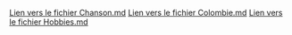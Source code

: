 [Lien vers le fichier Chanson.md](https://github.com/CesarHILL78/HILLION-Notation/blob/master/Chanson.md)
[Lien vers le fichier Colombie.md](https://github.com/CesarHILL78/HILLION-Notation/blob/master/Pays/Colombie.md)
[Lien vers le fichier Hobbies.md](https://github.com/CesarHILL78/HILLION-Notation/blob/master/Hobbies.md)

